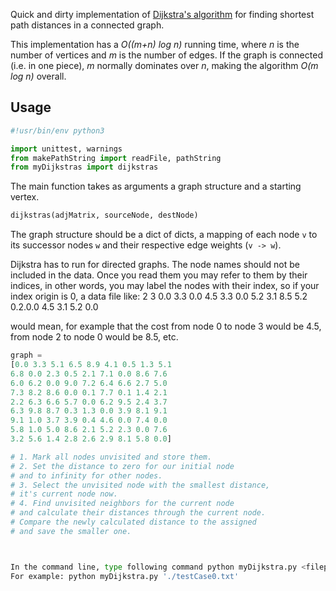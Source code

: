Quick and dirty implementation of [Dijkstra's algorithm](http://en.wikipedia.org/wiki/Dijkstra's_algorithm) for finding 
shortest path distances in a connected graph.

This implementation has a *O((m+n) log n)* running time, where *n* is the number of
vertices and *m* is the number of edges. If the graph is connected (i.e. in one piece), *m* 
normally dominates over *n*, making the algorithm *O(m log n)* overall.

## Usage

```python
#!usr/bin/env python3

import unittest, warnings
from makePathString import readFile, pathString
from myDijkstras import dijkstras
```

The main function takes as arguments a graph structure and a starting vertex.  

```python
dijkstras(adjMatrix, sourceNode, destNode) 
```

The graph structure should be a dict of dicts, a mapping of each node `v` to its
successor nodes `w` and their respective edge weights (`v -> w`).

Dijkstra has to run for directed graphs. The node names should not be included in the data. 
Once you read them you may refer to them by their indices, in other words, you may label 
the nodes with their index, so if your index origin is 0, a data file like:
2 3
0.0 3.3 0.0 4.5
3.3 0.0 5.2 3.1
8.5 5.2 0.2.0.0
4.5 3.1 5.2 0.0

would mean, for example that the cost from node 0 to node 3 would be 4.5, from node 2 to node 0 would be 8.5, etc.


```python
graph = 
[0.0 3.3 5.1 6.5 8.9 4.1 0.5 1.3 5.1
6.8 0.0 2.3 0.5 2.1 7.1 0.0 8.6 7.6
6.0 6.2 0.0 9.0 7.2 6.4 6.6 2.7 5.0
7.3 8.2 8.6 0.0 0.1 7.7 0.1 1.4 2.1
2.2 6.3 6.6 5.7 0.0 6.2 9.5 2.4 3.7
6.3 9.8 8.7 0.3 1.3 0.0 3.9 8.1 9.1
9.1 1.0 3.7 3.9 0.4 4.6 0.0 7.4 0.0
5.8 1.0 5.0 8.6 2.1 5.2 2.3 0.0 7.6
3.2 5.6 1.4 2.8 2.6 2.9 8.1 5.8 0.0]

# 1. Mark all nodes unvisited and store them.
# 2. Set the distance to zero for our initial node 
# and to infinity for other nodes.
# 3. Select the unvisited node with the smallest distance, 
# it's current node now.
# 4. Find unvisited neighbors for the current node 
# and calculate their distances through the current node.
# Compare the newly calculated distance to the assigned 
# and save the smaller one.



In the command line, type following command python myDijkstra.py <filepath> 
For example: python myDijkstra.py './testCase0.txt'


```